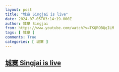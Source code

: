 ```yaml
---
layout: post
title: "城寨 Singjai is live"
date: 2024-07-05T03:14:19.000Z
author: 城寨 Singjai
from: https://www.youtube.com/watch?v=TKQROBQqILM
tags: [ 城寨 ]
comments: True
categories: [ 城寨 ]
---
```

<!--1720149259000-->
[城寨 Singjai is live](https://www.youtube.com/watch?v=TKQROBQqILM)
------

<div>

</div>
